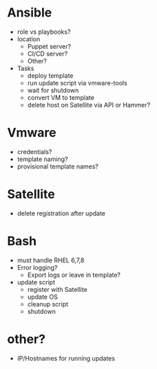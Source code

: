 # Ansible
* role vs playbooks?
* location
  * Puppet server?
  * CI/CD server? 
  * Other?
* Tasks
  * deploy template
  * run update script via vmware-tools
  * wait for shutdown
  * convert VM to template
  * delete host on Satellite via API or Hammer?

# Vmware
* credentials?
* template naming?
* provisional template names?

# Satellite
* delete registration after update

# Bash
* must handle RHEL 6,7,8
* Error logging?
  * Export logs or leave in template?
* update script
  * register with Satellite
  * update OS
  * cleanup script
  * shutdown

# other?
* IP/Hostnames for running updates